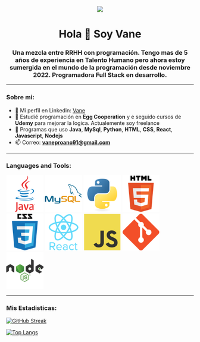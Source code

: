 <div id="header" align="center">
  <img src="https://media.giphy.com/media/L1R1tvI9svkIWwpVYr/giphy.gif" width="400" />
  <h1 align="center"> Hola 👋 Soy Vane</h1>
  <h3 align="center"> Una mezcla entre RRHH con programación. Tengo mas de 5 años de experiencia en Talento Humano pero ahora estoy sumergida en el mundo de la       programación desde noviembre 2022. Programadora Full Stack en desarrollo. 
  </h3>
</div>



---

### Sobre mi:

- 🔭 Mi perfil en Linkedin: [Vane](https://www.linkedin.com/in/vanessa-proa%C3%B1o-acebo-0478a075/)
- 🌱 Estudié programación en **Egg Cooperation** y e seguido cursos de **Udemy** para mejorar la logica. Actualemente soy freelance
- 💬 Programas que uso **Java**, **MySql**, **Python**, **HTML**, **CSS**, **React**, **Javascript**, **Nodejs**
- 📫 Correo: **vaneproano91@gmail.com**

---
<div align="left">
<h3> Languages and Tools:</h3>
  <div>
  <img src="https://github.com/devicons/devicon/blob/master/icons/java/java-original-wordmark.svg" title="Java" alt="Java" width="100" height="100/>"/>
  <img src= "https://github.com/devicons/devicon/blob/master/icons/mysql/mysql-original-wordmark.svg" title ="MySQL" alt="MySQL" width="100" height="100/>"/>
  <img src= "https://github.com/devicons/devicon/blob/master/icons/python/python-original.svg" title="Python" alt="Pythpn" width="100" height="100/>"/>
  <img src= "https://github.com/devicons/devicon/blob/master/icons/html5/html5-original-wordmark.svg" title="HTML" alt="HTML" widht="100" height="100/>"/>
  <img src= "https://github.com/devicons/devicon/blob/master/icons/css3/css3-original-wordmark.svg" title="CSS" alt="CSS" widht="100" height="100/>"/>
  <img src= "https://github.com/devicons/devicon/blob/6910f0503efdd315c8f9b858234310c06e04d9c0/icons/react/react-original-wordmark.svg" title="React" alt="React" widht="100" height="100/>"/>
  <img src= "https://github.com/devicons/devicon/blob/6910f0503efdd315c8f9b858234310c06e04d9c0/icons/javascript/javascript-original.svg" title="Javascript" alt="Javascript" widht="100" height="100/>"/>
  <img src= "https://github.com/devicons/devicon/blob/6910f0503efdd315c8f9b858234310c06e04d9c0/icons/git/git-original.svg" title="Git" alt="Git" widht="100" height="100/>"/>
  <img src= "https://github.com/devicons/devicon/blob/6910f0503efdd315c8f9b858234310c06e04d9c0/icons/nodejs/nodejs-original-wordmark.svg" title="Nodejs" alt="Nodejs" widht="100" height="100/>"/>
  </div>
</div>

---

### Mis Estadisticas:

[![GitHub Streak](https://streak-stats.demolab.com?user=mishka911&theme=cobalt&hide_border=true&locale=es&date_format=j%20M%5B%20Y%5D)](https://git.io/streak-stats)

[![Top Langs](https://github-readme-stats.vercel.app/api/top-langs/?username=mishka911)](https://github.com/anuraghazra/github-readme-stats)
